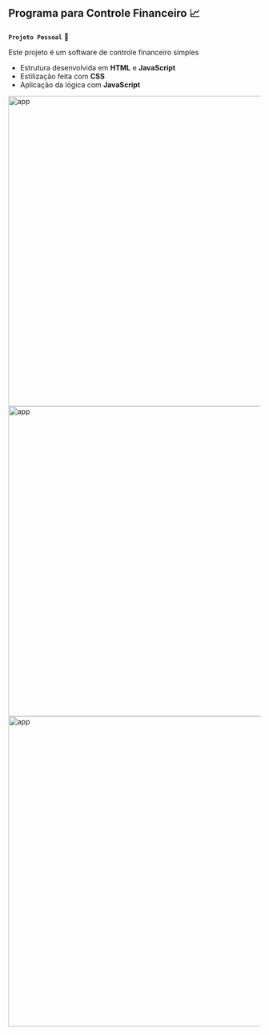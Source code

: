 ## Programa para Controle Financeiro 📈
**`Projeto Pessoal`** 🚀

Este projeto é um software de controle financeiro simples
- Estrutura desenvolvida em **HTML** e **JavaScript**
- Estilização feita com **CSS**
- Aplicação da lógica com **JavaScript**

<img width=620px alt="app" src="./img/eventotela1.png">                                      <img width=620px alt="app" src="./img/eventotela2.png">          <img width=620px alt="app" src="./img/inscricaotela1.png">
